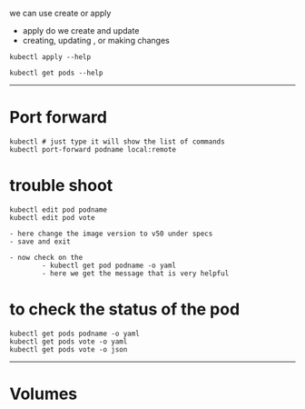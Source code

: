 we can use create or apply
- apply do we create and update
- creating, updating , or making changes
```
kubectl apply --help
```
```
kubectl get pods --help
```
-------------------------------------
# Port forward
```
kubectl # just type it will show the list of commands
kubectl port-forward podname local:remote
```
# trouble shoot
```
kubectl edit pod podname
kubectl edit pod vote

- here change the image version to v50 under specs
- save and exit

- now check on the 
        - kubectl get pod podname -o yaml
        - here we get the message that is very helpful

```
# to check the status of the pod
```
kubectl get pods podname -o yaml
kubectl get pods vote -o yaml
kubectl get pods vote -o json

```
------------------------------------------------------------------------
# Volumes
